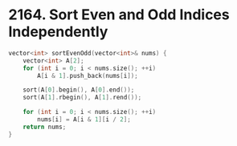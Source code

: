 # 2164. Sort Even and Odd Indices Independently

```cpp
vector<int> sortEvenOdd(vector<int>& nums) {
    vector<int> A[2];
    for (int i = 0; i < nums.size(); ++i)
        A[i & 1].push_back(nums[i]);

    sort(A[0].begin(), A[0].end());
    sort(A[1].rbegin(), A[1].rend());

    for (int i = 0; i < nums.size(); ++i)
        nums[i] = A[i & 1][i / 2];
    return nums;
}
```
